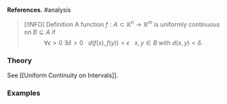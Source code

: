 **References.** #analysis 

> [!INFO] Definition
> A function $f : A \subset \mathbb R^n \to \mathbb R^m$ is uniformly continuous on $B\subseteq A$ if $$\forall \epsilon>0 ~\exists \delta>0~~~ d(f(x),f(y)) < \epsilon~~~ x,y\in B~\mathrm{with}~d(x,y)<\delta.$$
> 
> 

### Theory

See [[Uniform Continuity on Intervals]].
### Examples